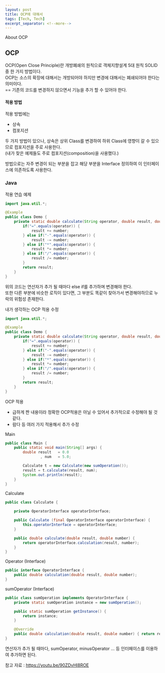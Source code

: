 ```yaml
---
layout: post
title: OCP에 대해서
tags: [Tech, Tech]
excerpt_separator: <!--more-->
---
```


About OCP
<!--more-->
## OCP
OCP(Open Close Principle)란 개방폐쇄의 원칙으로 객체지향설계 5대 원칙 SOLID중 한 가지 방법이다.<br>
OCP는 소스의 확장에 대해서는 개방되어야 하지만 변경에 대해서는 폐쇄되어야 한다는 의미이다.<br>
== 기존의 코드를 변경하지 않으면서 기능을 추가 할 수 있어야 한다.<br>

#### 적용 방법
적용 방법에는
* 상속
* 컴포지션 

두 가지 방법이 있으나, 상속은 상위 Class를 변경하여 하위 Class에 영향이 갈 수 있으므로 컴포지션을 주로 사용한다.<br>
(내가 찾은 예제들도 주로 컴포지션(composition)을 사용했다.)

방법으로는 자주 변경이 되는 부분을 잡고 해당 부분을 Interface 정의하여 이 인터페이스에 의존하도록 사용한다.

### Java

적용 연습 예제

```java
import java.util.*;

@Example
public class Demo {
    private static double calculate(String operator, double result, double number) {
        if("=".equals(operator)) {
            result += number;
        } else if("-".equals(operator)) {
            result -= number;
        } else if("*".equals(operator)) {
            result *= number;
        } else if("/".equals(operator)) {
            result /= number;
        }
        return result;
    }
}
```
위의 코드는 연산자가 추가 될 때마다 else if를 추가하며 변경해야 한다.<br>
또한 다른 부분에 비슷한 로직이 있다면, 그 부분도 똑같이 찾아가서 변경해야하므로 누락의 위험성 존재한다.

내가 생각하는 OCP 적용 수정

```java
import java.util.*;

@Example
public class Demo {
    private static double calculate(String operator, double result, double number) {
        if("=".equals(operator)) {
            result += number;
        } else if("-".equals(operator)) {
            result -= number;
        } else if("*".equals(operator)) {
            result *= number;
        } else if("/".equals(operator)) {
            result /= number;
        }
        return result;
    }
}
```

OCP 적용
- 급하게 짠 내용이라 정확한 OCP적용은 아닐 수 있어서 추가적으로 수정해야 될 것 같다.
- 람다 등 여러 가지 적용해서 추가 수정

Main
```java
public class Main {
    public static void main(String[] args) {
        double result   = 0.0
                , num   = 5.0;

        Calculate t = new Calculate(new sumOperation());
        result = t.calculate(result, num);
        System.out.println(result);
    }
}
```

Calculate
```java
public class Calculate {

    private OperatorInterface operatorInterface;

    public Calculate (final OperatorInterface operatorInterface) {
        this.operatorInterface = operatorInterface;
    }

    public double calculate(double result, double number) {
        return operatorInterface.calculation(result, number);
    }
}

```

Operator (Interface)
```java
public interface OperatorInterface {
    public double calculation(double result, double number);
}
```

sumOperator (Interface)
```java
public class sumOperation implements OperatorInterface {
    private static sumOperation instance = new sumOperation();

    public static sumOperation getInstance() {
        return instance;
    }

    @Override
    public double calculation(double result, double number) { return result + number; }
}
```

연산자가 추가 될 때마다, sumOperator, minusOperator ... 등 인터페이스를 이용하여 추가하면 된다.

참고 자료 : https://youtu.be/90ZDvHl8ROE